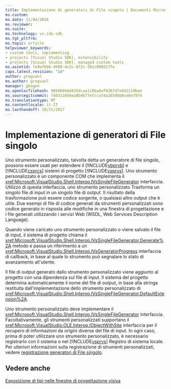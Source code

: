 ```yaml
---
title: Implementazione di generatori di File singolo | Documenti Microsoft
ms.custom: 
ms.date: 11/04/2016
ms.reviewer: 
ms.suite: 
ms.technology: vs-ide-sdk
ms.tgt_pltfrm: 
ms.topic: article
helpviewer_keywords:
- custom tools, implementing
- projects [Visual Studio SDK], extensibility
- projects [Visual Studio SDK], managed custom tools
ms.assetid: fe9ef6b6-4690-4c2c-872c-301c980d17fe
caps.latest.revision: "14"
author: gregvanl
ms.author: gregvanl
manager: ghogen
ms.openlocfilehash: 9894666dd435dcaa110ba8af8307d7e942119bee
ms.sourcegitcommit: f40311056ea0b4677efcca74a285dbb0ce0e7974
ms.translationtype: MT
ms.contentlocale: it-IT
ms.lasthandoff: 10/31/2017
---
```

# <a name="implementing-single-file-generators"></a>Implementazione di generatori di File singolo
Uno strumento personalizzato, talvolta detta un generatore di file singolo, possono essere usati per estendere il [!INCLUDE[vbprvb](../../code-quality/includes/vbprvb_md.md)] e [!INCLUDE[csprcs](../../data-tools/includes/csprcs_md.md)] sistemi di progetto [!INCLUDE[vsprvs](../../code-quality/includes/vsprvs_md.md)]. Uno strumento personalizzato è un componente COM che implementa il <xref:Microsoft.VisualStudio.Shell.Interop.IVsSingleFileGenerator> interfaccia. Utilizzo di questa interfaccia, uno strumento personalizzato Trasforma un singolo file di input in un singolo file di output. Il risultato della trasformazione può essere codice sorgente, o qualsiasi altro output che è utile. Due esempi di file di codice generati da strumenti personalizzati sono codice generato in risposta alle modifiche in una finestra di progettazione e i file generati utilizzando i servizi Web (WSDL, Web Services Description Language).  
  
 Quando viene caricato uno strumento personalizzato o viene salvato il file di input, il sistema di progetto chiama il <xref:Microsoft.VisualStudio.Shell.Interop.IVsSingleFileGenerator.Generate%2A> metodo e passa un riferimento a un <xref:Microsoft.VisualStudio.Shell.Interop.IVsGeneratorProgress> interfaccia di callback, in base al quale lo strumento può segnalare lo stato di avanzamento all'utente.  
  
 Il file di output generato dallo strumento personalizzato viene aggiunto al progetto con una dipendenza sul file di input. Il sistema del progetto determina automaticamente il nome del file di output, in base alla stringa restituita dall'implementazione dello strumento personalizzato di <xref:Microsoft.VisualStudio.Shell.Interop.IVsSingleFileGenerator.DefaultExtension%2A>.  
  
 Uno strumento personalizzato deve implementare il <xref:Microsoft.VisualStudio.Shell.Interop.IVsSingleFileGenerator> interfaccia. Facoltativamente, gli strumenti personalizzati supportano il <xref:Microsoft.VisualStudio.OLE.Interop.IObjectWithSite> interfaccia per il recupero di informazioni da origini diverse del file di input. In ogni caso, prima di poter utilizzare uno strumento personalizzato, è necessario registrarlo con il sistema o nel [!INCLUDE[vsprvs](../../code-quality/includes/vsprvs_md.md)] Registro di sistema locale. Per ulteriori informazioni sulla registrazione di strumenti personalizzati, vedere [registrazione generatori di File singolo](../../extensibility/internals/registering-single-file-generators.md).  
  
## <a name="see-also"></a>Vedere anche  
 [Esposizione di tipi nelle finestre di progettazione visiva](../../extensibility/internals/exposing-types-to-visual-designers.md)